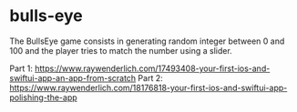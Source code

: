 # bulls-eye

The BullsEye game consists in generating random integer between 0 and 100 and the player tries to match the number using a slider.

Part 1: https://www.raywenderlich.com/17493408-your-first-ios-and-swiftui-app-an-app-from-scratch
Part 2: https://www.raywenderlich.com/18176818-your-first-ios-and-swiftui-app-polishing-the-app

